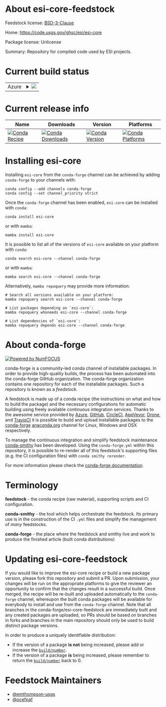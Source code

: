 About esi-core-feedstock
========================

Feedstock license: [BSD-3-Clause](https://github.com/conda-forge/esi-core-feedstock/blob/main/LICENSE.txt)

Home: https://code.usgs.gov/ghsc/esi/esi-core

Package license: Unlicense

Summary: Repository for compiled code used by ESI projects.

Current build status
====================


<table>
    
  <tr>
    <td>Azure</td>
    <td>
      <details>
        <summary>
          <a href="https://dev.azure.com/conda-forge/feedstock-builds/_build/latest?definitionId=18027&branchName=main">
            <img src="https://dev.azure.com/conda-forge/feedstock-builds/_apis/build/status/esi-core-feedstock?branchName=main">
          </a>
        </summary>
        <table>
          <thead><tr><th>Variant</th><th>Status</th></tr></thead>
          <tbody><tr>
              <td>linux_64_python3.10.____cpython</td>
              <td>
                <a href="https://dev.azure.com/conda-forge/feedstock-builds/_build/latest?definitionId=18027&branchName=main">
                  <img src="https://dev.azure.com/conda-forge/feedstock-builds/_apis/build/status/esi-core-feedstock?branchName=main&jobName=linux&configuration=linux%20linux_64_python3.10.____cpython" alt="variant">
                </a>
              </td>
            </tr><tr>
              <td>linux_64_python3.8.____cpython</td>
              <td>
                <a href="https://dev.azure.com/conda-forge/feedstock-builds/_build/latest?definitionId=18027&branchName=main">
                  <img src="https://dev.azure.com/conda-forge/feedstock-builds/_apis/build/status/esi-core-feedstock?branchName=main&jobName=linux&configuration=linux%20linux_64_python3.8.____cpython" alt="variant">
                </a>
              </td>
            </tr><tr>
              <td>linux_64_python3.9.____cpython</td>
              <td>
                <a href="https://dev.azure.com/conda-forge/feedstock-builds/_build/latest?definitionId=18027&branchName=main">
                  <img src="https://dev.azure.com/conda-forge/feedstock-builds/_apis/build/status/esi-core-feedstock?branchName=main&jobName=linux&configuration=linux%20linux_64_python3.9.____cpython" alt="variant">
                </a>
              </td>
            </tr><tr>
              <td>osx_64_python3.10.____cpython</td>
              <td>
                <a href="https://dev.azure.com/conda-forge/feedstock-builds/_build/latest?definitionId=18027&branchName=main">
                  <img src="https://dev.azure.com/conda-forge/feedstock-builds/_apis/build/status/esi-core-feedstock?branchName=main&jobName=osx&configuration=osx%20osx_64_python3.10.____cpython" alt="variant">
                </a>
              </td>
            </tr><tr>
              <td>osx_64_python3.8.____cpython</td>
              <td>
                <a href="https://dev.azure.com/conda-forge/feedstock-builds/_build/latest?definitionId=18027&branchName=main">
                  <img src="https://dev.azure.com/conda-forge/feedstock-builds/_apis/build/status/esi-core-feedstock?branchName=main&jobName=osx&configuration=osx%20osx_64_python3.8.____cpython" alt="variant">
                </a>
              </td>
            </tr><tr>
              <td>osx_64_python3.9.____cpython</td>
              <td>
                <a href="https://dev.azure.com/conda-forge/feedstock-builds/_build/latest?definitionId=18027&branchName=main">
                  <img src="https://dev.azure.com/conda-forge/feedstock-builds/_apis/build/status/esi-core-feedstock?branchName=main&jobName=osx&configuration=osx%20osx_64_python3.9.____cpython" alt="variant">
                </a>
              </td>
            </tr><tr>
              <td>win_64_python3.10.____cpython</td>
              <td>
                <a href="https://dev.azure.com/conda-forge/feedstock-builds/_build/latest?definitionId=18027&branchName=main">
                  <img src="https://dev.azure.com/conda-forge/feedstock-builds/_apis/build/status/esi-core-feedstock?branchName=main&jobName=win&configuration=win%20win_64_python3.10.____cpython" alt="variant">
                </a>
              </td>
            </tr><tr>
              <td>win_64_python3.8.____cpython</td>
              <td>
                <a href="https://dev.azure.com/conda-forge/feedstock-builds/_build/latest?definitionId=18027&branchName=main">
                  <img src="https://dev.azure.com/conda-forge/feedstock-builds/_apis/build/status/esi-core-feedstock?branchName=main&jobName=win&configuration=win%20win_64_python3.8.____cpython" alt="variant">
                </a>
              </td>
            </tr><tr>
              <td>win_64_python3.9.____cpython</td>
              <td>
                <a href="https://dev.azure.com/conda-forge/feedstock-builds/_build/latest?definitionId=18027&branchName=main">
                  <img src="https://dev.azure.com/conda-forge/feedstock-builds/_apis/build/status/esi-core-feedstock?branchName=main&jobName=win&configuration=win%20win_64_python3.9.____cpython" alt="variant">
                </a>
              </td>
            </tr>
          </tbody>
        </table>
      </details>
    </td>
  </tr>
</table>

Current release info
====================

| Name | Downloads | Version | Platforms |
| --- | --- | --- | --- |
| [![Conda Recipe](https://img.shields.io/badge/recipe-esi--core-green.svg)](https://anaconda.org/conda-forge/esi-core) | [![Conda Downloads](https://img.shields.io/conda/dn/conda-forge/esi-core.svg)](https://anaconda.org/conda-forge/esi-core) | [![Conda Version](https://img.shields.io/conda/vn/conda-forge/esi-core.svg)](https://anaconda.org/conda-forge/esi-core) | [![Conda Platforms](https://img.shields.io/conda/pn/conda-forge/esi-core.svg)](https://anaconda.org/conda-forge/esi-core) |

Installing esi-core
===================

Installing `esi-core` from the `conda-forge` channel can be achieved by adding `conda-forge` to your channels with:

```
conda config --add channels conda-forge
conda config --set channel_priority strict
```

Once the `conda-forge` channel has been enabled, `esi-core` can be installed with `conda`:

```
conda install esi-core
```

or with `mamba`:

```
mamba install esi-core
```

It is possible to list all of the versions of `esi-core` available on your platform with `conda`:

```
conda search esi-core --channel conda-forge
```

or with `mamba`:

```
mamba search esi-core --channel conda-forge
```

Alternatively, `mamba repoquery` may provide more information:

```
# Search all versions available on your platform:
mamba repoquery search esi-core --channel conda-forge

# List packages depending on `esi-core`:
mamba repoquery whoneeds esi-core --channel conda-forge

# List dependencies of `esi-core`:
mamba repoquery depends esi-core --channel conda-forge
```


About conda-forge
=================

[![Powered by
NumFOCUS](https://img.shields.io/badge/powered%20by-NumFOCUS-orange.svg?style=flat&colorA=E1523D&colorB=007D8A)](https://numfocus.org)

conda-forge is a community-led conda channel of installable packages.
In order to provide high-quality builds, the process has been automated into the
conda-forge GitHub organization. The conda-forge organization contains one repository
for each of the installable packages. Such a repository is known as a *feedstock*.

A feedstock is made up of a conda recipe (the instructions on what and how to build
the package) and the necessary configurations for automatic building using freely
available continuous integration services. Thanks to the awesome service provided by
[Azure](https://azure.microsoft.com/en-us/services/devops/), [GitHub](https://github.com/),
[CircleCI](https://circleci.com/), [AppVeyor](https://www.appveyor.com/),
[Drone](https://cloud.drone.io/welcome), and [TravisCI](https://travis-ci.com/)
it is possible to build and upload installable packages to the
[conda-forge](https://anaconda.org/conda-forge) [anaconda.org](https://anaconda.org/)
channel for Linux, Windows and OSX respectively.

To manage the continuous integration and simplify feedstock maintenance
[conda-smithy](https://github.com/conda-forge/conda-smithy) has been developed.
Using the ``conda-forge.yml`` within this repository, it is possible to re-render all of
this feedstock's supporting files (e.g. the CI configuration files) with ``conda smithy rerender``.

For more information please check the [conda-forge documentation](https://conda-forge.org/docs/).

Terminology
===========

**feedstock** - the conda recipe (raw material), supporting scripts and CI configuration.

**conda-smithy** - the tool which helps orchestrate the feedstock.
                   Its primary use is in the construction of the CI ``.yml`` files
                   and simplify the management of *many* feedstocks.

**conda-forge** - the place where the feedstock and smithy live and work to
                  produce the finished article (built conda distributions)


Updating esi-core-feedstock
===========================

If you would like to improve the esi-core recipe or build a new
package version, please fork this repository and submit a PR. Upon submission,
your changes will be run on the appropriate platforms to give the reviewer an
opportunity to confirm that the changes result in a successful build. Once
merged, the recipe will be re-built and uploaded automatically to the
`conda-forge` channel, whereupon the built conda packages will be available for
everybody to install and use from the `conda-forge` channel.
Note that all branches in the conda-forge/esi-core-feedstock are
immediately built and any created packages are uploaded, so PRs should be based
on branches in forks and branches in the main repository should only be used to
build distinct package versions.

In order to produce a uniquely identifiable distribution:
 * If the version of a package **is not** being increased, please add or increase
   the [``build/number``](https://docs.conda.io/projects/conda-build/en/latest/resources/define-metadata.html#build-number-and-string).
 * If the version of a package **is** being increased, please remember to return
   the [``build/number``](https://docs.conda.io/projects/conda-build/en/latest/resources/define-metadata.html#build-number-and-string)
   back to 0.

Feedstock Maintainers
=====================

* [@emthompson-usgs](https://github.com/emthompson-usgs/)
* [@ocefpaf](https://github.com/ocefpaf/)


